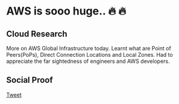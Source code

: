 
# AWS is sooo huge.. 🔥 🔥 

## Cloud Research

More on AWS Global Infrastructure today. Learnt what are Point of Peers(PoPs), Direct Connection Locations and Local Zones. Had to appreciate the far sightedness of engineers and AWS developers.

## Social Proof


[Tweet](https://twitter.com/rkaranam58/status/1291441013513306113)
